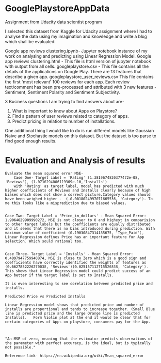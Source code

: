 # GooglePlaystoreAppData
Assignment from Udacity data scientist program

I selected this dataset from Kaggle for Udacity assignment where I had to analyse the data using my imagination and knowledge and write a blog which shall be evaluated.

Google app reviews clustering.ipynb- Jupyter notebook instance of my work on analysing and predicting using Linear Regression Model.
Google app reviews clustering.html - This file is html version of jupyter notebook with output from all cells.
googleplaystore.csv - This file contains all the details of the applications on Google Play. There are 13 features that describe a given app.
googleplaystore_user_reviews.csv
This file contains the first 'most relevant' 100 reviews for each app. Each review text/comment has been pre-processed and attributed with 3 new features - Sentiment, Sentiment Polarity and Sentiment Subjectivity.

3 Business questions I am trying to find answers about are-
1. What is important to know about Apps on Playstore?
2. Find a pattern of user reviews related to category of apps.
3. Predict pricing in relation to number of installations.

One additional thing I would like to do is run different models like Gaussian Naive and Stochastic models on this dataset. But the dataset is too parse to find good enough results.

# Evaluation and Analysis of results

    Evaluate the mean squared error MSE- 
        Case One- Target Label = 'Rating' (1.3819674820377472e-08, 'Reviews'), (1.0710294006119369e-10,'Installs')
        with 'Rating' as target label, model has predicted with much higher coefficients of Reviews and Installs clearly because of high biases which does not show a correct picture.Category values should have been weighed higher -  (-0.0018024997071665536, 'Category'). To me this looks like a misprediction due to biased values.
    
    
    Case Two- Target Label = 'Price_in_dollars' - Mean Squared Error: 1.9064629909990272, MSE is not closer to 0 and highest in comparision to other target labels but the coefficients are equally distributed and it seems that there is no bias introduced during prediction. With maximum value of coefficient (0.19030847314185675, 'Type_Paid'), Linear Regression defines Price has an important feature for App selection. Which sould rational too.
    
    
    Case Three- Target Label = 'Installs' - Mean Squared Error: 0.4897947759940874, MSE is close to Zero which is a good sign and coefficients have correctly identified the weights of features as (0.6627852226270038, 'Reviews')(0.025157112715526838, 'Category'). This shows that Linear Regression model could predict success of an App better if the target label is set to Installs.
    
    It is even interesting to see corelation between predicted price and installs.
    
    Predicted Price vs Predicted Installs

    Linear Regression model shows that predicted price and number of installs are proportional and tends to increase together. (Small Blue line is predicted price and the large Orange line is predicted Installs).   Form Violin plot at the end it would be clear that for certain categories of Apps on playstore, consumers pay for the App.
    
    
    
    "An MSE of zero, meaning that the estimator predicts observations of the parameter with perfect accuracy, is the ideal, but is typically not possible."
        
    Reference link- https://en.wikipedia.org/wiki/Mean_squared_error
